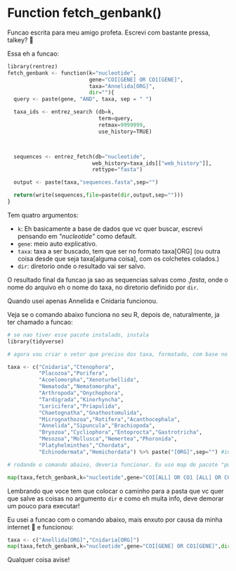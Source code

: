 # Function fetch_genbank()

Funcao escrita para meu amigo profeta. Escrevi com bastante pressa, talkey? 🏇

Essa eh a funcao:

```python
library(rentrez)
fetch_genbank <- function(k="nucleotide",
                          gene="COI[GENE] OR CO1[GENE]",
                          taxa="Annelida[ORG]",
                          dir=""){
  query <- paste(gene, "AND", taxa, sep = " ")

  taxa_ids <- entrez_search (db=k,
                             term=query,
                             retmax=9999999,
                             use_history=TRUE)



  sequences <- entrez_fetch(db="nucleotide",
                           web_history=taxa_ids[["web_history"]],
                           rettype="fasta")

  output <- paste(taxa,"sequences.fasta",sep="")

  return(write(sequences,file=paste(dir,output,sep="")))  
}
```

Tem quatro argumentos:

* `k`: Eh basicamente a base de dados que vc quer buscar, escrevi pensando em <i>"nucleotide"</i> como default.
* `gene`: meio auto explicativo.
* `taxa`: taxa a ser buscado, tem que ser no formato taxa[ORG] (ou outra coisa desde que seja taxa[alguma coisa], com os colchetes colados.)
* `dir`: diretorio onde o resultado vai ser salvo.

O resultado final da funcao ja sao as sequencias salvas como <i>.fasta</i>, onde o nome do arquivo eh o nome do taxa, no diretorio definido por `dir`.

Quando usei apenas Annelida e Cnidaria funcionou.

Veja se o comando abaixo funciona no seu R, depois de, naturalmente, ja ter chamado a funcao:

```python
# se nao tiver esse pacote instalado, instala
library(tidyverse)

# agora vou criar o vetor que preciso dos taxa, formatado, com base no que voce me mandou no email:

taxa <- c("Cnidaria","Ctenophora",
          "Placozoa","Porifera",
          "Acoelomorpha","Xenoturbellida",
          "Nematoda","Nematomorpha",
          "Arthropoda","Onychophora",
          "Tardigrada","Kinorhyncha",
          "Loricifera","Priapulida",
          "Chaetognatha","Gnathostomulida",
          "Micrognathozoa","Rotifera","Acanthocephala",
          "Annelida","Sipuncula","Brachiopoda",
          "Bryozoa","Cycliophora","Entoprocta","Gastrotricha",
          "Mesozoa","Mollusca","Nemertea","Phoronida",
          "Platyhelminthes","Chordata",
          "Echinodermata","Hemichordata") %>% paste("[ORG]",sep="") #incluir o termo org nos taxa

# rodando o comando abaixo, deveria funcionar. Eu uso map do pacote "purrr" que ja ta dentro do tidyverse, soh porque estou acostumado:

map(taxa,fetch_genbank,k="nucleotide",gene="COI[ALL] OR CO1 [ALL] OR COXI [ALL] OR COX1 [ALL]", dir="suapasta")
```

Lembrando que voce tem que colocar o caminho para a pasta que vc quer que salve as coisas no argumento `dir` e como eh muita info, deve demorar um pouco para executar!

Eu usei a funcao com o comando abaixo, mais enxuto por causa da minha internet 💩 e funcionou:

```python
taxa <- c("Anellida[ORG]","Cnidaria[ORG]")
map(taxa,fetch_genbank,k="nucleotide",gene="COI[GENE] OR CO1[GENE]",dir="data/")
```

Qualquer coisa avise!
